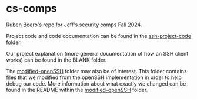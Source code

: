 # cs-comps
Ruben Boero's repo for Jeff's security comps Fall 2024. 

Project code and code documentation can be found in the [ssh-project-code](https://github.com/rubenboero21/cs-comps/tree/main/ssh-project-code) folder.

Our project explanation (more general documentation of how an SSH client works) can be found in the BLANK folder.

The [modified-openSSH](https://github.com/rubenboero21/cs-comps/tree/main/modified-openSSH) folder may also be of interest. This folder contains files that we modified from the openSSH implementation in order to help debug our code. More information about what exactly we changed can be found in the README within the [modified-openSSH](https://github.com/rubenboero21/cs-comps/tree/main/modified-openSSH) folder.
